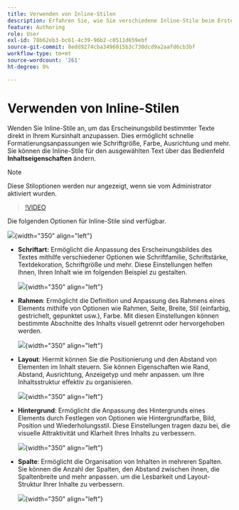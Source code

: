 ```yaml
---
title: Verwenden von Inline-Stilen
description: Erfahren Sie, wie Sie verschiedene Inline-Stile beim Erstellen von Lerninhalten im Produkt „Schulung und Lernen“ verwenden.
feature: Authoring
role: User
exl-id: 78b62eb3-bc61-4c39-96b2-c0511d659ebf
source-git-commit: 8edd9274cba3496015b3c730dcd9a2aafd6cb3bf
workflow-type: tm+mt
source-wordcount: '261'
ht-degree: 0%

---
```


# Verwenden von Inline-Stilen

Wenden Sie Inline-Stile an, um das Erscheinungsbild bestimmter Texte direkt in Ihrem Kursinhalt anzupassen. Dies ermöglicht schnelle Formatierungsanpassungen wie Schriftgröße, Farbe, Ausrichtung und mehr. Sie können die Inline-Stile für den ausgewählten Text über das Bedienfeld **Inhaltseigenschaften** ändern.

>[!NOTE]
>
> Diese Stiloptionen werden nur angezeigt, wenn sie vom Administrator aktiviert wurden.


>[!VIDEO](https://video.tv.adobe.com/v/3469533/aem-guides-learning-content)


Die folgenden Optionen für Inline-Stile sind verfügbar.

![](assets/content-properties-learning-content.png){width="350" align="left"}


- **Schriftart:** Ermöglicht die Anpassung des Erscheinungsbildes des Textes mithilfe verschiedener Optionen wie Schriftfamilie, Schriftstärke, Textdekoration, Schriftgröße und mehr. Diese Einstellungen helfen Ihnen, Ihren Inhalt wie im folgenden Beispiel zu gestalten.

  ![](assets/font-learning-content.png){width="350" align="left"}

- **Rahmen**: Ermöglicht die Definition und Anpassung des Rahmens eines Elements mithilfe von Optionen wie Rahmen, Seite, Breite, Stil (einfarbig, gestrichelt, gepunktet usw.), Farbe. Mit diesen Einstellungen können bestimmte Abschnitte des Inhalts visuell getrennt oder hervorgehoben werden.

  ![](assets/border-learning-content.png){width="350" align="left"}

- **Layout**: Hiermit können Sie die Positionierung und den Abstand von Elementen im Inhalt steuern. Sie können Eigenschaften wie Rand, Abstand, Ausrichtung, Anzeigetyp und mehr anpassen. um Ihre Inhaltsstruktur effektiv zu organisieren.

  ![](assets/layout-learning-content.png){width="350" align="left"}

- **Hintergrund**: Ermöglicht die Anpassung des Hintergrunds eines Elements durch Festlegen von Optionen wie Hintergrundfarbe, Bild, Position und Wiederholungsstil. Diese Einstellungen tragen dazu bei, die visuelle Attraktivität und Klarheit Ihres Inhalts zu verbessern.

  ![](assets/background-learning-content.png){width="350" align="left"}

- **Spalte**: Ermöglicht die Organisation von Inhalten in mehreren Spalten. Sie können die Anzahl der Spalten, den Abstand zwischen ihnen, die Spaltenbreite und mehr anpassen. um die Lesbarkeit und Layout-Struktur Ihrer Inhalte zu verbessern.

  ![](assets/column-learning-content.png){width="350" align="left"}
